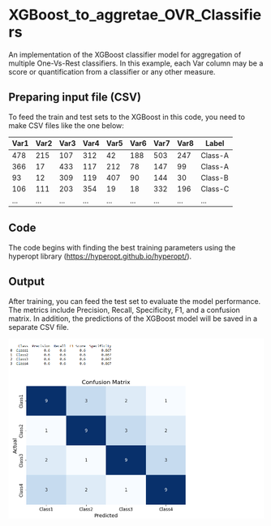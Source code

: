 # XGBoost_to_aggretae_OVR_Classifiers
An implementation of the XGBoost classifier model for aggregation of multiple One-Vs-Rest classifiers.
In this example, each Var column may be a score or quantification from a classifier or any other measure.


## Preparing input file (CSV)
To feed the train and test sets to the XGBoost in this code, you need to make CSV files like the one below:

| Var1    |  Var2   |  Var3   |  Var4   |  Var5   |  Var6   |  Var7   |  Var8   | Label   |
|---------|---------|---------|---------|---------|---------|---------|---------|---------|
| 478     | 215     | 107     | 312     | 42      | 188     | 503     | 247     | Class-A |
| 366     | 17      | 433     | 117     | 212     | 78      | 147     | 99      | Class-A |
| 93      | 12      | 309     | 119     | 407     | 90      | 144     | 30      | Class-B |
| 106     | 111     | 203     | 354     | 19      | 18      | 332     | 196     | Class-C |
| ...     | ...     | ...     | ...     | ...     | ...     | ...     | ...     | ...     |

## Code
The code begins with finding the best training parameters using the hyperopt library (https://hyperopt.github.io/hyperopt/).

## Output
After training, you can feed the test set to evaluate the model performance. The metrics include Precision, Recall, Specificity, F1, and a confusion matrix.
In addition, the predictions of the XGBoost model will be saved in a separate CSV file.

<img src="xgb_output.png" alt="An example output of XGBoost model for four classes." width="800"/>
